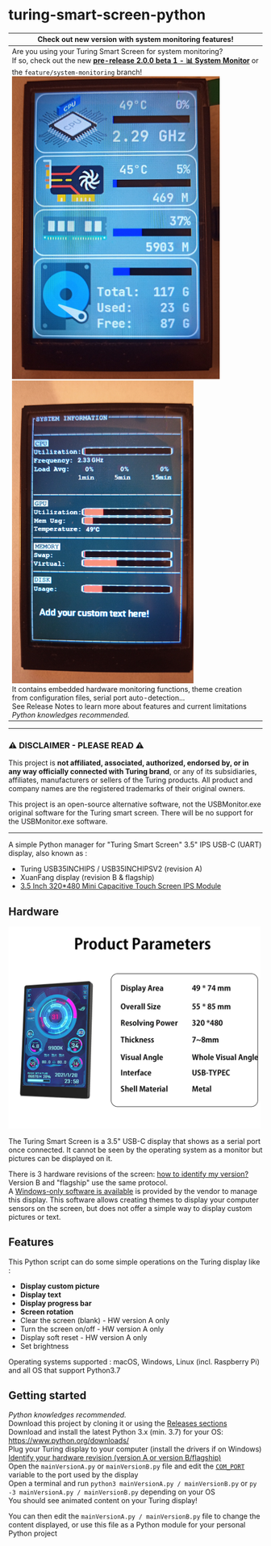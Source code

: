 # turing-smart-screen-python

| Check out new version with system monitoring features!                                                                                                                                                                                                                                                                                                                                                                                                                                                                                                                                                                                             |
|----------------------------------------------------------------------------------------------------------------------------------------------------------------------------------------------------------------------------------------------------------------------------------------------------------------------------------------------------------------------------------------------------------------------------------------------------------------------------------------------------------------------------------------------------------------------------------------------------------------------------------------------------|
| Are you using your Turing Smart Screen for system monitoring?  <br>If so, check out the new [**pre-release 2.0.0 beta 1 - 📊 System Monitor**](https://github.com/mathoudebine/turing-smart-screen-python/releases/tag/2.0.0-beta.1) or the `feature/system-monitoring` branch!  <br><img src="res/pics/Theme3.5Inch.jpg" height="600" />  <img src="res/pics/ThemeTerminal.jpg" height="600" />  <br>It contains embedded hardware monitoring functions, theme creation from configuration files, serial port auto-detection...  <br>See Release Notes to learn more about features and current limitations <br>_Python knowledges recommended._  |

---

### ⚠️ DISCLAIMER - PLEASE READ ⚠️

This project is **not affiliated, associated, authorized, endorsed by, or in any way officially connected with Turing brand**, or any of its subsidiaries, affiliates, manufacturers or sellers of the Turing products. All product and company names are the registered trademarks of their original owners.

This project is an open-source alternative software, not the USBMonitor.exe original software for the Turing smart screen. There will be no support for the USBMonitor.exe software.

---

A simple Python manager for "Turing Smart Screen" 3.5" IPS USB-C (UART) display, also known as :
- Turing USB35INCHIPS / USB35INCHIPSV2 (revision A)
- XuanFang display (revision B & flagship)
- [3.5 Inch 320*480 Mini Capacitive Touch Screen IPS Module](https://www.aliexpress.com/item/1005003723773653.html)

## Hardware
<img src="res/pics/smart-screen-3.webp" width="500"/>

The Turing Smart Screen is a 3.5" USB-C display that shows as a serial port once connected.
It cannot be seen by the operating system as a monitor but pictures can be displayed on it.

There is 3 hardware revisions of the screen: [how to identify my version?](https://github.com/mathoudebine/turing-smart-screen-python/wiki/Hardware-revisions) Version B and "flagship" use the same protocol.  
A [Windows-only software is available](https://github.com/mathoudebine/turing-smart-screen-python/wiki/Vendor-apps) is provided by the vendor to manage this display.
This software allows creating themes to display your computer sensors on the screen, but does not offer a simple way to display custom pictures or text.

## Features
This Python script can do some simple operations on the Turing display like :
- **Display custom picture**
- **Display text**
- **Display progress bar**
- **Screen rotation**
- Clear the screen (blank) - HW version A only
- Turn the screen on/off - HW version A only
- Display soft reset - HW version A only
- Set brightness

Operating systems supported : macOS, Windows, Linux (incl. Raspberry Pi) and all OS that support Python3.7

## Getting started
_Python knowledges recommended._  
Download this project by cloning it or using the [Releases sections](https://github.com/mathoudebine/turing-smart-screen-python/releases)   
Download and install the latest Python 3.x (min. 3.7) for your OS: https://www.python.org/downloads/  
Plug your Turing display to your computer (install the drivers if on Windows)  
[Identify your hardware revision (version A or version B/flagship)](https://github.com/mathoudebine/turing-smart-screen-python/wiki/Hardware-revisions)  
Open the `mainVersionA.py` or `mainVersionB.py` file and edit the [`COM_PORT`](https://github.com/mathoudebine/turing-smart-screen-python/blob/deb0a60b772f2c5acef377f13b959632ca649f9f/main.py#L15)  variable to the port used by the display  
Open a terminal and run `python3 mainVersionA.py / mainVersionB.py` or `py -3 mainVersionA.py / mainVersionB.py` depending on your OS  
You should see animated content on your Turing display!  

You can then edit the `mainVersionA.py / mainVersionB.py` file to change the content displayed, or use this file as a Python module for your personal Python project
